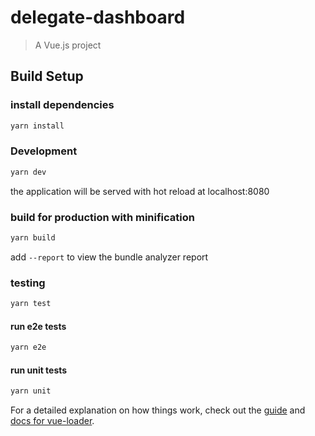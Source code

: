 # delegate-dashboard

> A Vue.js project

## Build Setup

### install dependencies
``` bash
yarn install
```

### Development
``` bash
yarn dev
```

the application will be served with hot reload at localhost:8080

### build for production with minification
``` bash
yarn build
``` 

add `--report` to view the bundle analyzer report

### testing

``` bash
yarn test
```

#### run e2e tests
``` bash
yarn e2e
```

#### run unit tests
``` bash
yarn unit
```

For a detailed explanation on how things work, check out the [guide](http://vuejs-templates.github.io/webpack/) and [docs for vue-loader](http://vuejs.github.io/vue-loader).
